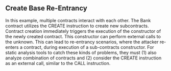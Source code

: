 ## Create Base Re-Entrancy

In this example, multiple contracts interact with each other. The Bank contract utilizes the CREATE instruction to create new subcontracts. Contract creation immediately triggers the execution of the constructor of the newly created contract. This constructor can perform external calls to the unknown. This can lead to re-entrancy scenarios, where the attacker re-enters a contract, during execution of a sub-contracts constructor. For static analysis tools to catch these kinds of problems, they must (1) also analyze combination of contracts and (2) consider the CREATE instruction as an external call, similar to the CALL instruction.
